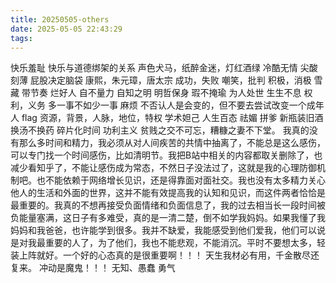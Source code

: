 ```yaml
---
title: 20250505-others
date: 2025-05-05 22:43:29
tags:
---
```


快乐羞耻
快乐与道德绑架的关系
声色犬马，纸醉金迷，灯红酒绿
冷酷无情
尖酸刻薄
屁股决定脑袋
康熙，朱元璋，唐太宗
成功，失败
嘲笑，批判
积极，消极
雪藏
带节奏
烂好人
自不量力
自知之明
明哲保身
瑕不掩瑜
为人处世
生生不息
权利，义务
多一事不如少一事
麻烦
不否认人是会变的，但不要去尝试改变一个成年人
flag
资源，背景，人脉，地位，特权
学术妲己
人生百态
祛媚
拼爹
新瓶装旧酒
换汤不换药
碎片化时间
功利主义
贫贱之交不可忘，糟糠之妻不下堂。
我真的没有那么多时间和精力，我必须从对人间疾苦的共情中抽离了，不能总是这么感伤，可以专门找一个时间感伤，比如清明节。我把B站中相关的内容都取关删除了，也减少看知乎了，不能让感伤成为常态，不然日子没法过了，这就是我的心理防御机制吧。也不能依赖于网络增长见识，还是得靠面对面社交。我也没有太多精力关心他人的生活和外面的世界，这并不能有效提高我的认知和见识，而这件两者恰恰是最重要的。我真的不想再接受负面情绪和负面信息了，我的过去相当长一段时间被负能量塞满，这日子有多难受，真的是一清二楚，倒不如学我妈妈。如果我懂了我妈妈和我爸爸，也许能学到很多。我并不缺爱，我能感受到他们爱我，他们可以说是对我最重要的人了，为了他们，我也不能悲观，不能消沉。平时不要想太多，轻装上阵就好。一个好的心态真的是很重要啊！！！
天生我材必有用，千金散尽还复来。
冲动是魔鬼！！！
无知、愚蠢
勇气